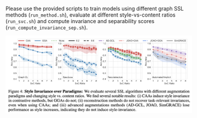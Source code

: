 Please use the provided scripts to train models using different graph SSL methods (`run_method.sh`), evaluate at different style-vs-content ratios (`run_svc.sh`) and compute invariance and separability scores (`run_compute_invariance_sep.sh`).  

![Style Invariance](../assets/style_invariance.png "Style Invariance over Paradigms")